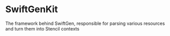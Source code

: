# SwiftGenKit
The framework behind SwiftGen, responsible for parsing various resources and turn them into Stencil contexts
